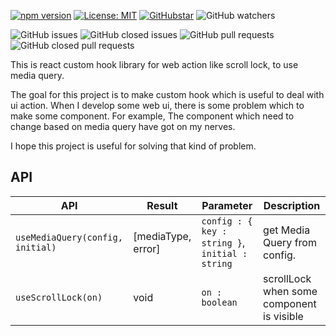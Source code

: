 [![npm version](https://badge.fury.io/js/%40connect-dot%2Fui-hooks.svg)](https://badge.fury.io/js/%40connect-dot%2Fui-hooks)
[![License: MIT](https://img.shields.io/badge/License-MIT-yellow.svg)](https://opensource.org/licenses/MIT)
[![GitHubstar](https://img.shields.io/github/stars/connect-dot/ui-hooks?style=social)]()
![GitHub watchers](https://img.shields.io/github/watchers/connect-dot/ui-hooks?style=social)

![GitHub issues](https://img.shields.io/github/issues/connect-dot/ui-hooks?color=success)
![GitHub closed issues](https://img.shields.io/github/issues-closed/connect-dot/ui-hooks?color=critical)
![GitHub pull requests](https://img.shields.io/github/issues-pr-raw/connect-dot/ui-hooks?color=success)
![GitHub closed pull requests](https://img.shields.io/github/issues-pr-closed-raw/connect-dot/ui-hooks?color=critical)

This is react custom hook library for web action like scroll lock, to use media query.

The goal for this project is to make custom hook which is useful to deal with ui action. When I develop some web ui, there is some problem which to make some component. For example, The component which need to change based on media query have got on my nerves.

I hope this project is useful for solving that kind of problem.

## API

| API                              | Result             | Parameter                                       | Description                               |
| -------------------------------- | ------------------ | ----------------------------------------------- | ----------------------------------------- |
| `useMediaQuery(config, initial)` | [mediaType, error] | `config : { key : string }`, `initial : string` | get Media Query from config.              |
| `useScrollLock(on)`              | void               | `on : boolean`                                  | scrollLock when some component is visible |
